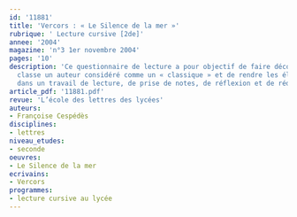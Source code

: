 ```yaml
---
id: '11881'
title: 'Vercors : « Le Silence de la mer »'
rubrique: ' Lecture cursive [2de]'
annee: '2004'
magazine: 'n°3 1er novembre 2004'
pages: '10'
description: 'Ce questionnaire de lecture a pour objectif de faire découvrir à la
  classe un auteur considéré comme un « classique » et de rendre les élèves plus autonomes
  dans un travail de lecture, de prise de notes, de réflexion et de rédaction.'
article_pdf: '11881.pdf'
revue: 'L’école des lettres des lycées'
auteurs:
- Françoise Cespédès
disciplines:
- lettres
niveau_etudes:
- seconde
oeuvres:
- Le Silence de la mer
ecrivains:
- Vercors
programmes:
- lecture cursive au lycée
---
```

